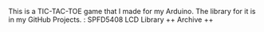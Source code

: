 This is a TIC-TAC-TOE game that I made for my Arduino.
The library for it is in my GitHub Projects. : SPFD5408 LCD Library
++ Archive ++
